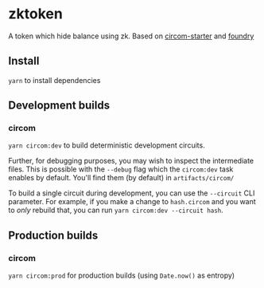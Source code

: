 # zktoken

A token which hide balance using zk. Based on [circom-starter](https://github.com/0xPARC/circom-starter) and [foundry](https://github.com/foundry-rs/foundry)

## Install

`yarn` to install dependencies

## Development builds

### circom

`yarn circom:dev` to build deterministic development circuits.

Further, for debugging purposes, you may wish to inspect the intermediate files. This is possible with the `--debug` flag which the `circom:dev` task enables by default. You'll find them (by default) in `artifacts/circom/`

To build a single circuit during development, you can use the `--circuit` CLI parameter. For example, if you make a change to `hash.circom` and you want to _only_ rebuild that, you can run `yarn circom:dev --circuit hash`.

## Production builds

### circom

`yarn circom:prod` for production builds (using `Date.now()` as entropy)
